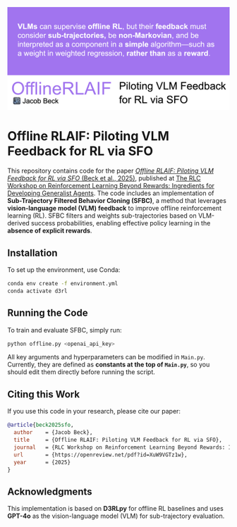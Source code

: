 ![Offline RLAIF](Title_Img.png)

# Offline RLAIF: Piloting VLM Feedback for RL via SFO

This repository contains code for the paper [*Offline RLAIF: Piloting VLM Feedback for RL via SFO* (Beck et al., 2025)](https://arxiv.org/abs/2503.01062), published at [The RLC Workshop on Reinforcement Learning Beyond Rewards: Ingredients for Developing Generalist Agents](https://rlbrew2-workshop.github.io). The code includes an implementation of **Sub-Trajectory Filtered Behavior Cloning (SFBC)**, a method that leverages **vision-language model (VLM) feedback** to improve offline reinforcement learning (RL). SFBC filters and weights sub-trajectories based on VLM-derived success probabilities, enabling effective policy learning in the **absence of explicit rewards**.

## Installation
To set up the environment, use Conda:
```bash
conda env create -f environment.yml
conda activate d3rl
```

## Running the Code
To train and evaluate SFBC, simply run:
```bash
python offline.py <openai_api_key>
```

All key arguments and hyperparameters can be modified in `Main.py`. Currently, they are defined as **constants at the top of `Main.py`**, so you should edit them directly before running the script.

## Citing this Work
If you use this code in your research, please cite our paper:

```bibtex
@article{beck2025sfo,
  author    = {Jacob Beck},
  title     = {Offline RLAIF: Piloting VLM Feedback for RL via SFO},
  journal   = {RLC Workshop on Reinforcement Learning Beyond Rewards: Ingredients for Developing Generalist Agents},
  url       = {https://openreview.net/pdf?id=XuW9VGTz1w},
  year      = {2025}
}
```

## Acknowledgments
This implementation is based on **D3RLpy** for offline RL baselines and uses **GPT-4o** as the vision-language model (VLM) for sub-trajectory evaluation.
